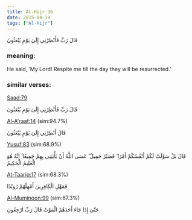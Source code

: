 ```yaml
---
title: Al-Hijr:36
date: 2015-04-19
tags: ["Al-Hijr"]
---
```

قَالَ رَبِّ فَأَنْظِرْنِي إِلَىٰ يَوْمِ يُبْعَثُونَ
### meaning: 
He said, ‘My Lord! Respite me till the day they will be resurrected.’
### similar verses: 

[Saad:79](/38/79)

قَالَ رَبِّ فَأَنْظِرْنِي إِلَىٰ يَوْمِ يُبْعَثُونَ

[Al-A'raaf:14](/7/14) (sim:94.7%)

قَالَ أَنْظِرْنِي إِلَىٰ يَوْمِ يُبْعَثُونَ

[Yusuf:83](/12/83) (sim:68.9%)

قَالَ بَلْ سَوَّلَتْ لَكُمْ أَنْفُسُكُمْ أَمْرًا ۖ فَصَبْرٌ جَمِيلٌ ۖ عَسَى اللَّهُ أَنْ يَأْتِيَنِي بِهِمْ جَمِيعًا ۚ إِنَّهُ هُوَ الْعَلِيمُ الْحَكِيمُ

[At-Taariq:17](/86/17) (sim:68.3%)

فَمَهِّلِ الْكَافِرِينَ أَمْهِلْهُمْ رُوَيْدًا

[Al-Muminoon:99](/23/99) (sim:67.3%)

حَتَّىٰ إِذَا جَاءَ أَحَدَهُمُ الْمَوْتُ قَالَ رَبِّ ارْجِعُونِ
